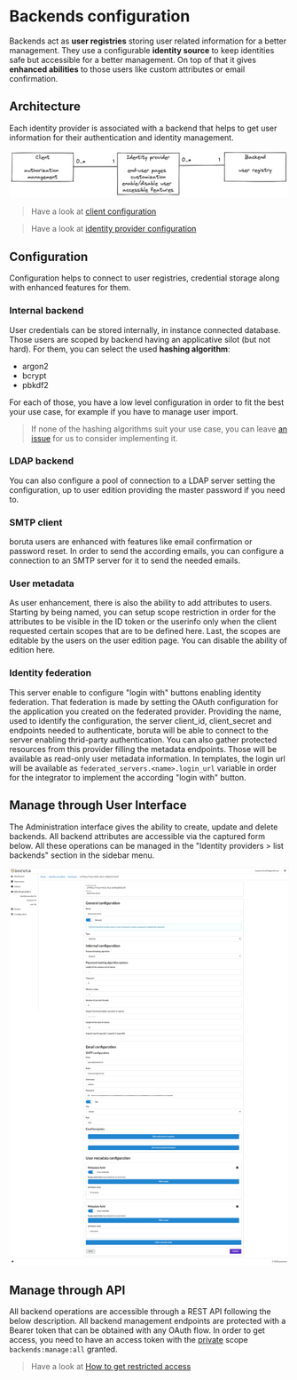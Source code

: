 # Backends configuration

Backends act as __user registries__ storing user related information for a better management. They use a configurable __identity source__ to keep identities safe but accessible for a better management. On top of that it gives __enhanced abilities__ to those users like custom attributes or email confirmation.

## Architecture

Each identity provider is associated with a backend that helps to get user information for their authentication and identity management.

![Clients, identity providers, and backends](/assets/images/client-identity-provider-backend-en.png)

> Have a look at [client configuration](provider-configuration/configure-clients.md)

> Have a look at [identity provider configuration](provider-configuration/configure-identity-providers.md)

## Configuration

Configuration helps to connect to user registries, credential storage along with enhanced features for them.

### Internal backend

User credentials can be stored internally, in instance connected database. Those users are scoped by backend having an applicative silot (but not hard). For them, you can select the used **hashing algorithm**:
- argon2
- bcrypt
- pbkdf2

For each of those, you have a low level configuration in order to fit the best your use case, for example if you have to manage user import.

> If none of the hashing algorithms suit your use case, you can leave [an issue](https://github.com/malach-it/boruta-server/issues) for us to consider implementing it.

### LDAP backend

You can also configure a pool of connection to a LDAP server setting the configuration, up to user edition providing the master password if you need to.

### SMTP client

boruta users are enhanced with features like email confirmation or password reset. In order to send the according emails, you can configure a connection to an SMTP server for it to send the needed emails.

### User metadata

As user enhancement, there is also the ability to add attributes to users. Starting by being named, you can setup scope restriction in order for the attributes to be visible in the ID token or the userinfo only when the client requested certain scopes that are to be defined here. Last, the scopes are editable by the users on the user edition page. You can disable the ability of edition here.

### Identity federation

This server enable to configure "login with" buttons enabling identity federation. That federation is made by setting the OAuth configuration for the application you created on the federated provider. Providing the name, used to identify the configuration, the server client_id, client_secret and endpoints needed to authenticate, boruta will be able to connect to the server enabling thrid-party authentication. You can also gather protected resources from this provider filling the metadata endpoints. Those will be available as read-only user metadata information. In templates, the login url will be available as `federated_servers.<name>.login_url` variable in order for the integrator to implement the according "login with" button.

## Manage through User Interface

The Administration interface gives the ability to create, update and delete backends. All backend attributes are accessible via the captured form below. All these operations can be managed in the "Identity providers > list backends" section in the sidebar menu.

![client form](/assets/images/backend-form.png)

## Manage through API

All backend operations are accessible through a REST API following the below description. All backend management endpoints are protected with a Bearer token that can be obtained with any OAuth flow. In order to get access, you need to have an access token with the [private](provider-configuration/configure-scopes.md#public-vs-private-scopes) scope `backends:manage:all` granted.

> Have a look at [How to get restricted access](management-api#get-an-access-token)
